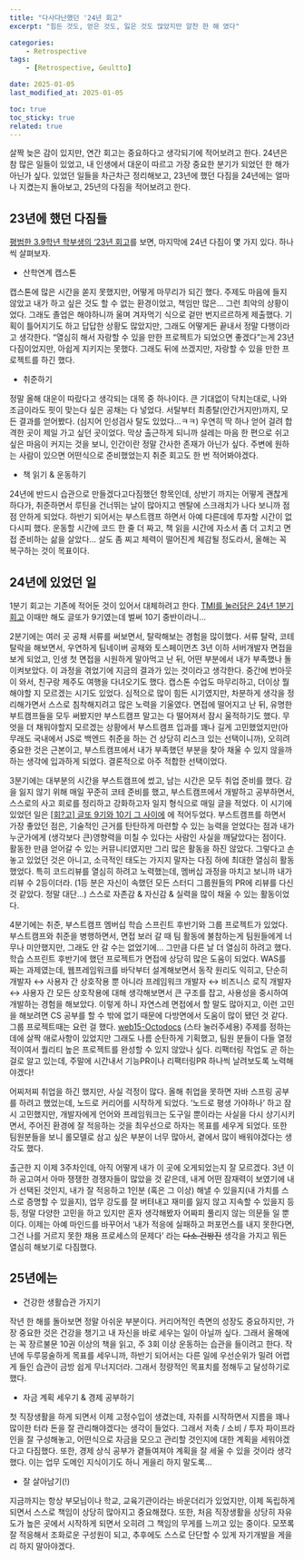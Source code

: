 ```yaml
---
title: "다사다난했던 '24년 회고"
excerpt: "힘든 것도, 얻은 것도, 잃은 것도 많았지만 알찬 한 해 였다"

categories:
    - Retrospective
tags:
    - [Retrospective, Geultto]

date: 2025-01-05
last_modified_at: 2025-01-05

toc: true
toc_sticky: true
related: true
---
```


살짝 늦은 감이 있지만, 연간 회고는 중요하다고 생각되기에 적어보려고 한다. 24년은 참 많은 일들이 있었고, 내 인생에서 대운이 따르고 가장 중요한 분기가 되었던 한 해가 아닌가 싶다. 있었던 일들을 차근차근 정리해보고, 23년에 했던 다짐을 24년에는 얼마나 지켰는지 돌아보고, 25년의 다짐을 적어보려고 한다.

## 23년에 했던 다짐들

[평범한 3.9학년 학부생의 ‘23년 회고](https://tolerblanc.github.io/retrospective/2023-retrospective/#23%EB%85%84%EC%97%90-%EC%9E%88%EC%97%88%EB%8D%98-%EC%9D%BC)를 보면, 마지막에 24년 다짐이 몇 가지 있다. 하나씩 살펴보자.

- 산학연계 캡스톤

캡스톤에 많은 시간을 쏟지 못했지만, 어떻게 마무리가 되긴 했다. 주제도 마음에 들지 않았고 내가 하고 싶은 것도 할 수 없는 환경이었고, 책임만 많은… 그런 최악의 상황이었다. 그래도 졸업은 해야하니까 울며 겨자먹기 식으로 겉만 번지르르하게 제출했다. 기획이 틀어지기도 하고 답답한 상황도 많았지만, 그래도 어떻게든 끝내서 정말 다행이라고 생각한다. “열심히 해서 자랑할 수 있을 만한 프로젝트가 되었으면 좋겠다”는게 23년 다짐이었지만, 아쉽게 지키지는 못했다. 그래도 뒤에 쓰겠지만, 자랑할 수 있을 만한 프로젝트를 하긴 했다.

- 취준하기

정말 올해 대운이 따랐다고 생각되는 대목 중 하나이다. 큰 기대없이 닥치는대로, 나와 조금이라도 핏이 맞는다 싶은 공채는 다 넣었다. 서탈부터 최종탈(안간거지만)까지, 모든 결과를 얻어봤다. (심지어 인성검사 탈도 있었다…ㅋㅋ) 우연히 딱 하나 얻어 걸려 합격한 곳이 제일 가고 싶던 곳이었다. 막상 출근하게 되니까 설레는 마음 한 편으로 쉬고 싶은 마음이 커지는 것을 보니, 인간이란 정말 간사한 존재가 아닌가 싶다. 주변에 원하는 사람이 있으면 어떤식으로 준비했었는지 취준 회고도 한 번 적어봐야겠다.

- 책 읽기 & 운동하기

24년에 반드시 습관으로 만들겠다고다짐했던 항목인데, 상반기 까지는 어떻게 괜찮게 하다가, 취준하면서 루틴을 건너뛰는 날이 많아지고 멘탈에 스크래치가 나다 보니까 점점 안하게 되었다. 하반기 되어서는 부스트캠프 하면서 아예 다른데에 투자할 시간이 없다시피 했다. 운동할 시간에 코드 한 줄 더 짜고, 책 읽을 시간에 자소서 좀 더 고치고 면접 준비하는 삶을 살았다… 살도 좀 찌고 체력이 떨어진게 체감될 정도라서, 올해는 꼭 복구하는 것이 목표이다.

## 24년에 있었던 일

1분기 회고는 기존에 적어둔 것이 있어서 대체하려고 한다. [TMI를 눌러담은 24년 1분기 회고](https://tolerblanc.github.io/retrospective/2024-1q-retrospective/) 이때만 해도 글또가 9기였는데 벌써 10기 중반이라니…

2분기에는 여러 곳 공채 서류를 써보면서, 탈락해보는 경험을 많이했다. 서류 탈락, 코테 탈락을 해보면서, 우연하게 팀네이버 공채와 토스페이먼츠 3년 이하 서버개발자 면접을 보게 되었고, 인생 첫 면접을 시원하게 말아먹고 난 뒤, 어떤 부분에서 내가 부족했나 돌이켜보았다. 이 과정을 겪었기에 지금의 결과가 있는 것이라고 생각한다. 중간에 번아웃이 와서, 친구랑 제주도 여행을 다녀오기도 했다. 캡스톤 수업도 마무리하고, 더이상 뭘 해야할 지 모르겠는 시기도 있었다. 심적으로 많이 힘든 시기였지만, 차분하게 생각을 정리해가면서 스스로 침착해지려고 많은 노력을 기울였다. 면접에 떨어지고 난 뒤, 유명한 부트캠프들을 모두 써봤지만 부스트캠프 말고는 다 떨어져서 잠시 울적하기도 했다. 무엇을 더 채워야할지 모르겠는 상황에서 부스트캠프 입과를 꽤나 길게 고민했었지만(아무래도 국내에서 JS로 백엔드 취준을 하는 건 상당히 리스크 있는 선택이니까), 오히려 중요한 것은 근본이고, 부스트캠프에서 내가 부족했던 부분을 찾아 채울 수 있지 않을까 하는 생각에 입과하게 되었다. 결론적으로 아주 적합한 선택이었다.

3분기에는 대부분의 시간을 부스트캠프에 썼고, 남는 시간은 모두 취업 준비를 했다. 감을 잃지 않기 위해 매일 꾸준히 코테 준비를 했고, 부스트캠프에서 개발하고 공부하면서, 스스로의 사고 회로를 정리하고 강화하고자 일지 형식으로 매일 글을 적었다. 이 시기에 있었던 일은 [[회?고] 글또 9기와 10기 그 사이에](https://tolerblanc.github.io/retrospective/geultto-10th) 에 적어두었다. 부스트캠프를 하면서 가장 좋았던 점은, 기술적인 근거를 탄탄하게 마련할 수 있는 능력을 얻었다는 점과 내가 누군가에게 (생각보다 큰)영향력을 미칠 수 있다는 사람인 사실을 깨달았다는 점이다. 활동한 만큼 얻어갈 수 있는 커뮤니티였지만 그리 많은 활동을 하진 않았다. 그렇다고 손 놓고 있었던 것은 아니고, 소극적인 태도는 가지지 말자는 다짐 하에 최대한 열심히 활동했었다. 특히 코드리뷰를 열심히 하려고 노력했는데, 멤버십 과정을 마치고 보니까 내가 리뷰 수 2등이더라. (1등 분은 자신이 속했던 모든 스터디 그룹원들의 PR에 리뷰를 다신 것 같았다. 정말 대단…) 스스로 자존감 & 자신감 & 실력을 많이 채울 수 있는 활동이었다. 

4분기에는 취준, 부스트캠프 멤버십 학습 스프린트 후반기와 그룹 프로젝트가 있었다. 부스트캠프와 취준을 병행하면서, 면접 보러 갈 때 팀 활동에 불참하는게 팀원들에게 너무나 미안했지만, 그래도 안 갈 수는 없었기에… 그만큼 다른 날 더 열심히 하려고 했다. 학습 스프린트 후반기에 했던 프로젝트가 면접에 상당히 많은 도움이 되었다. WAS를 짜는 과제였는데, 웹프레임워크를 바닥부터 설계해보면서 동작 원리도 익히고, 단순히 개발자 ↔ 사용자 간 상호작용 뿐 아니라 프레임워크 개발자 ↔ 비즈니스 로직 개발자 ↔ 사용자 간 모든 상호작용에 대해 생각해보면서 큰 구조를 잡고, 사용성을 중시하여 개발하는 경험을 해보았다. 이렇게 하니 자연스레 면접에서 할 말도 많아지고, 이런 고민을 해보려면 CS 공부를 할 수 밖에 없기 때문에 다방면에서 도움이 많이 됐던 것 같다. 그룹 프로젝트때는 요런 걸 했다. [web15-Octodocs](https://github.com/boostcampwm-2024/web15-OctoDocs) (스타 눌러주세용) 주제를 정하는데에 살짝 애로사항이 있었지만 그래도 나름 순탄하게 기획했고, 팀원 분들이 다들 열정적이여서 퀄리티 높은 프로젝트를 완성할 수 있지 않았나 싶다. 리팩터링 작업도 곧 하는 걸로 알고 있는데, 주말에 시간내서 기능PR이나 리팩터링PR 하나씩 날려보도록 노력해야겠다!

어찌저찌 취업을 하긴 했지만, 사실 걱정이 많다. 올해 취업을 못하면 자바 스프링 공부를 하려고 했었는데, 노드로 커리어를 시작하게 되었다. ‘노드로 평생 가야하나’ 하고 잠시 고민했지만, 개발자에게 언어와 프레임워크는 도구일 뿐이라는 사실을 다시 상기시키면서, 주어진 환경에 잘 적응하는 것을 최우선으로 하자는 목표를 세우게 되었다. 또한 팀원분들을 보니 롤모델로 삼고 싶은 부분이 너무 많아서, 곁에서 많이 배워야겠다는 생각도 했다.

출근한 지 이제 3주차인데, 아직 어떻게 내가 이 곳에 오게되었는지 잘 모르겠다. 3년 이하 공고여서 아마 쟁쟁한 경쟁자들이 많았을 것 같은데, 내게 어떤 잠재력이 보였기에 내가 선택된 것인지, 내가 잘 적응하고 1인분 (혹은 그 이상) 해낼 수 있을지(내 가치를 스스로 증명할 수 있을지), 업무 강도를 잘 버텨내고 재미를 잃지 않고 지속할 수 있을지 등등, 정말 다양한 고민을 하고 있지만 혼자 생각해봤자 어짜피 풀리지 않는 의문들 일 뿐이다. 이제는 아예 마인드를 바꾸어서 ‘내가 적응에 실패하고 퍼포먼스를 내지 못한다면, 그건 나를 거르지 못한 채용 프로세스의 문제다’ 라는 ~~다소 건방진~~ 생각을 가지고 뭐든 열심히 해보기로 다짐했다.

## 25년에는

- 건강한 생활습관 가지기

작년 한 해를 돌아보면 정말 아쉬운 부분이다. 커리어적인 측면의 성장도 중요하지만, 가장 중요한 것은 건강을 챙기고 내 자신을 바로 세우는 일이 아닐까 싶다. 그래서 올해에는 꼭 장르불문 10권 이상의 책을 읽고, 주 3회 이상 운동하는 습관을 들이려고 한다. 작년에 두루뭉술하게 목표를 세우니까, 하반기 되어서는 다른 일에 우선순위가 밀려 어렵게 들인 습관이 금방 쉽게 무너지더라. 그래서 정량적인 목표치를 정해두고 달성하기로 했다.

- 자금 계획 세우기 & 경제 공부하기

첫 직장생활을 하게 되면서 이제 고정수입이 생겼는데, 자취를 시작하면서 지름을 꽤나 많이한 터라 돈을 잘 관리해야겠다는 생각이 들었다. 그래서 저축 / 소비 / 투자 파이프라인을 잘 구성해놓고, 어떤식으로 자금을 모으고 관리할 것인지에 대한 계획을 세워야겠다고 다짐했다. 또한, 경제 상식 공부가 곁들여져야 계획을 잘 세울 수 있을 것이라 생각했다. 이는 업무 도메인 지식이기도 하니 게을리 하지 말도록…

- 잘 살아남기(!)

지금까지는 항상 부모님이나 학교, 교육기관이라는 바운더리가 있었지만, 이제 독립하게 되면서 스스로 책임이 상당히 많아지고 중요해졌다. 또한, 처음 직장생활을 상당히 자유도가 높은 곳에서 시작하게 되면서 오히려 그 책임의 무게를 느끼고 있는 중이다. 모쪼록 잘 적응해서 조화로운 구성원이 되고, 추후에도 스스로 단단할 수 있게 자기개발을 게을리 하지 말아야겠다.
